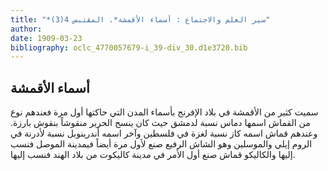 ```yaml
---
title: "*سير العلم والاجتماع : أسماء الأقمشة*. المقتبس 4(3)"
author: 
date: 1909-03-23
bibliography: oclc_4770057679-i_39-div_30.d1e3720.bib
---
```




##  أسماء الأقمشة 


 سميت كثير من الأقمشة في بلاد الإفرنج بأسماء المدن التي حاكتها أول مرة فعندهم   نوع من القماش اسمها دماس نسبة لدمشق حيث كان ينسج الحرير منقوشاً بنقوش بارزة. وعندهم قماش اسمه كاز نسبة لغزة في فلسطين وآخر اسمه أندرينوبل نسبة لأدرنة في الروم إيلي والموسلين وهو الشاش الرفيع صنع لأول مرة أيضاً فيمدينة الموصل فنسب إليها والكاليكو قماش صنع أول الأمر في مدينة كاليكوت من بلاد الهند فنسب إليها. 
